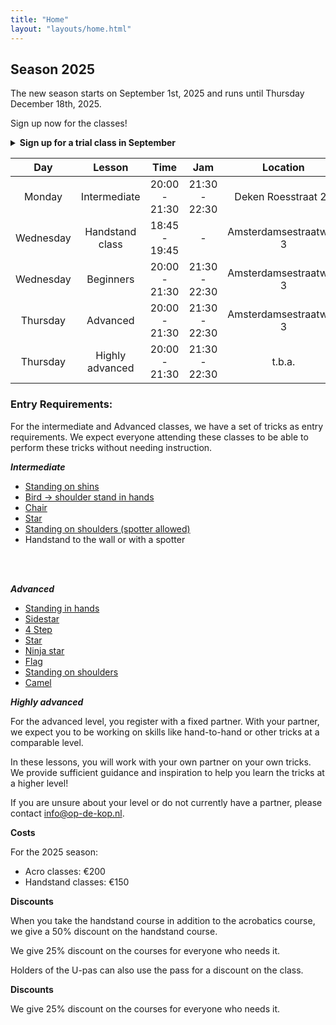```yaml
---
title: "Home"
layout: "layouts/home.html"
---
```



[//]: # (## Acro summer 2024)

[//]: # (Join us for a drop-in acrobatics class every Wednesday from July 17 through August 28! No registration necessary - just come by and enjoy. All levels are welcome!)

[//]: # ()
[//]: # (**On august 7th we have another gym!**)

[//]: # ()
[//]: # (Because our usual location is not  available, we will move to the gym at Schoolplein 6.)

[//]: # ()
[//]: # (This is the same location as our [Sunday jams]&#40;/en-US/open_training/&#41;)

[//]: # ()
[//]: # ()
[//]: # (- Location: Gym Amsterdamsestraatweg 3)

[//]: # (- Gym opens: 19:45)

[//]: # (- Time: 20:00 - 21:30)

[//]: # (- Jam time: 21:30 - 22:30)

[//]: # (- Cost: € 12.50 per lesson. You can pay with a QR code.)

[//]: # ()
[//]: # (Classes are for all levels. It is not necessary to come with a partner. We expect plenty of acrobats to work with!)

[//]: # ()
[//]: # ()
[//]: # (After a communal warmup, we will get to work on acrobatics tricks! You can expect both standing acrobatics and L-basing. The instructors will adjust the workshop to the level of the attendees!)

[//]: # ()
[//]: # ()
[//]: # (Every week is unique because every week different teachers come.)

[//]: # ()


## Season 2025

The new season starts on September 1st, 2025 and runs until Thursday December 18th, 2025.

Sign up now for the classes!  
<details>
<summary>
 <strong class="cursor-pointer">
Sign up for a trial class in September</strong>
</summary>

<clubcollect-widget force-display='true' type='form-page' path='nl/op-de-kop/trial-class'></clubcollect-widget>

</details>


<div class="courses-table mt-8">

|   Day   	  |         Lesson         |        Time        |      Jam      |       Location               |
|:----------:|:----------------------:|:------------------:|:-------------:|:-----------------------------:|
| Monday 	  |      Intermediate 	       |  20:00 - 21:30 	   | 21:30 - 22:30 | Deken Roesstraat 2g  	  |
| Wednesday  |    Handstand class	    | 18:45 - 19:45    	 |       -       |   Amsterdamsestraatweg 3  	  |
| Wednesday  |       Beginners	        |   20:00 - 21:30    | 21:30 - 22:30 |   Amsterdamsestraatweg 3  	  |
| Thursday   |     Advanced	      |   20:00 - 21:30    | 21:30 - 22:30 |   Amsterdamsestraatweg 3  	  |
| Thursday   |   Highly advanced 	    |   20:00 - 21:30    |        21:30 - 22:30       |           t.b.a.  	          |

</div>




### Entry Requirements:

For the intermediate and Advanced classes, we have a set of tricks as entry requirements. We expect everyone attending these classes to be able to perform these tricks without needing instruction.

***Intermediate***
- [Standing on shins](https://app.skillzones.nl/public/library/video/442)
- [Bird -> shoulder stand in hands](https://app.skillzones.nl/public/library/video/443)
- [Chair](https://app.skillzones.nl/public/library/video/445)
- [Star](https://app.skillzones.nl/public/library/video/444)
- [Standing on shoulders (spotter allowed)](https://app.skillzones.nl/public/library/video/446)
- Handstand to the wall or with a spotter

<br>
<br>


***Advanced***
- [Standing in hands](https://app.skillzones.nl/public/library/video/99)
- [Sidestar](https://app.skillzones.nl/public/library/video/98)
- [4 Step](https://app.skillzones.nl/public/library/video/97)
- [Star](https://app.skillzones.nl/public/library/video/96)
- [Ninja star](https://app.skillzones.nl/public/library/video/95)
- [Flag](https://app.skillzones.nl/public/library/video/94)
- [Standing on shoulders](https://app.skillzones.nl/public/library/video/93)
- [Camel](https://app.skillzones.nl/public/library/video/91)

***Highly advanced***

For the advanced level, you register with a fixed partner. With your partner, we expect you to be working on skills like hand-to-hand or other tricks at a comparable level.

In these lessons, you will work with your own partner on your own tricks. We provide sufficient guidance and inspiration to help you learn the tricks at a higher level!

If you are unsure about your level or do not currently have a partner, please contact info@op-de-kop.nl.


**Costs**

For the 2025 season:
- Acro classes: €200
- Handstand classes: €150

**Discounts**

When you take the handstand course in addition to the acrobatics course, we give a 50% discount on the handstand course.

We give 25% discount on the courses for everyone who needs it.

Holders of the U-pas can also use the pass for a discount on the class.




**Discounts**

We give 25% discount on the courses for everyone who needs it.


<br>
<br>

